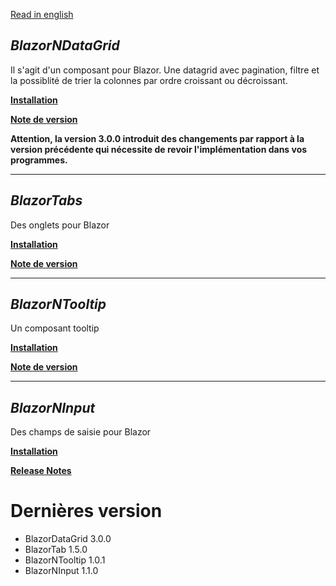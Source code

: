 [Read in english](README.en.md)
## _BlazorNDataGrid_

Il s'agit d'un composant pour Blazor. Une datagrid avec pagination, filtre et la possiblité de trier la colonnes par ordre croissant ou décroissant.

**[Installation](BlazorNDataGrid/BlazorDatagrid.md)** 

**[Note de version](BlazorNDataGrid/BlazorDatagrid_RELEASE_NOTE.md)** 

__Attention, la version 3.0.0 introduit des changements par rapport à la version précédente qui nécessite de revoir l'implémentation dans vos programmes.__

___

## _BlazorTabs_
Des onglets pour Blazor

**[Installation](BlazorNtabs/BlazorNTab.md)** 

**[Note de version](BlazorNtabs/BlazorNTab_RELEASE_NOTE.md)** 

___
## _BlazorNTooltip_
Un composant tooltip

**[Installation](BlazorNTooltip/BlazorNTooltip.md)** 

**[Note de version](BlazorNTooltip/BlazorNTooltip_RELEASE_NOTE.md)** 

___
## _BlazorNInput_
Des champs de saisie pour Blazor

**[Installation](BlazorNInput/BlazorNInput.md)** 

**[Release Notes](BlazorNInput/BlazorNInput_RELEASE_NOTE.md)** 

# Dernières version
- BlazorDataGrid 3.0.0
- BlazorTab 1.5.0
- BlazorNTooltip 1.0.1
- BlazorNInput 1.1.0
